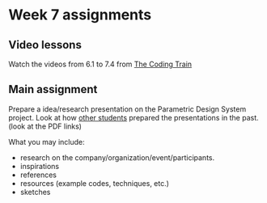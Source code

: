 # Week 7 assignments

## Video lessons

Watch the videos from 6.1 to 7.4 from [The Coding Train](https://www.youtube.com/watch?v=8j0UDiN7my4&list=PLRqwX-V7Uu6Zy51Q-x9tMWIv9cueOFTFA)

## Main assignment
Prepare a idea/research presentation on the Parametric Design System project. Look at how [other students](http://mica-gd405.paperdove.com/2017/) prepared the presentations in the past. (look at the PDF links)

What you may include:
- research on the company/organization/event/participants.
- inspirations
- references
- resources (example codes, techniques, etc.)
- sketches



